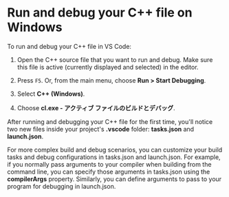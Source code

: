 <h1 data-loc-id="walkthrough.windows.title.run.and.debug.your.file">Run and debug your C++ file on Windows</h1>
<p data-loc-id="walkthrough.windows.run.and.debug.your.file">To run and debug your C++ file in VS Code:</p>
<ol>
<li><p data-loc-id="walkthrough.windows.instructions1">Open the C++ source file that you want to run and debug. Make sure this file is active (currently displayed and selected) in the editor.</p>
</li>
<li><p data-loc-id="walkthrough.windows.press.f5">Press <code>F5</code>. Or, from the main menu, choose <strong><span data-loc-id="walkthrough.windows.run" data-loc-hint="Refers to Run command on main menu">Run</span> &gt; <span data-loc-id="walkthrough.windows.start.debugging" data-loc-hint="Refers to Start Debugging command under Run menu on main menu">Start Debugging</span></strong>.</p>
</li>
<li><p data-loc-id="walkthrough.windows.select.compiler">Select <strong>C++ (Windows)</strong>.</p>
</li>
<li><p data-loc-id="walkthrough.windows.choose.build.active.file">Choose <strong>cl.exe - <span data-loc-id="walkthrough.windows.build.and.debug.active.file" data-loc-hint="Should be the same as translation for build.and.debug.active.file in extension.ts">アクティブ ファイルのビルドとデバッグ</span></strong>.</p>
</li>
</ol>
<p data-loc-id="walkthrough.windows.after.running">After running and debugging your C++ file for the first time, you'll notice two new files inside your project's <strong>.vscode</strong> folder: <strong>tasks.json</strong> and <strong>launch.json</strong>.</p>

<p data-loc-id="walkthrough.windows.for.more.complex">For more complex build and debug scenarios, you can customize your build tasks and debug configurations in <span>tasks.json</span> and <span>launch.json</span>. For example, if you normally pass arguments to your compiler when building from the command line, you can specify those arguments in <span>tasks.json</span> using the <strong>compilerArgs</strong> property. Similarly, you can define arguments to pass to your program for debugging in <span>launch.json</span>.</p>
